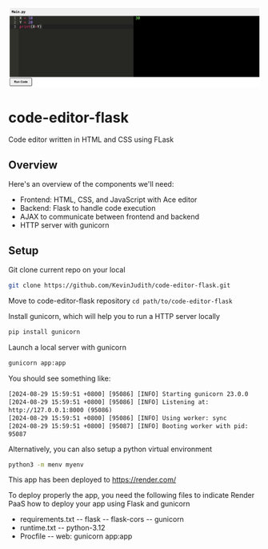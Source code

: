![Online Editor](./image-editor.png)

# code-editor-flask
Code editor written in HTML and CSS using FLask

## Overview
Here's an overview of the components we'll need:

- Frontend: HTML, CSS, and JavaScript with Ace editor
- Backend: Flask to handle code execution
- AJAX to communicate between frontend and backend
- HTTP server with gunicorn

## Setup
Git clone current repo on your local
```bash
git clone https://github.com/KevinJudith/code-editor-flask.git
```
Move to code-editor-flask repository
`cd path/to/code-editor-flask`

Install gunicorn, which will help you to run a HTTP server locally
```bash
pip install gunicorn
```
Launch a local server with gunicorn
```bash
gunicorn app:app
```
You should see something like:
```
[2024-08-29 15:59:51 +0800] [95086] [INFO] Starting gunicorn 23.0.0
[2024-08-29 15:59:51 +0800] [95086] [INFO] Listening at: http://127.0.0.1:8000 (95086)
[2024-08-29 15:59:51 +0800] [95086] [INFO] Using worker: sync
[2024-08-29 15:59:51 +0800] [95087] [INFO] Booting worker with pid: 95087
```

Alternatively, you can also setup a python virtual environment
```bash
python3 -m menv myenv
```

This app has been deployed to https://render.com/

To deploy properly the app, you need the following files to indicate Render PaaS how to deploy your app using Flask and gunicorn

- requirements.txt
-- flask
-- flask-cors
-- gunicorn
- runtime.txt
-- python-3.12
- Procfile
-- web: gunicorn app:app
